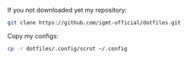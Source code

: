 If you not downloaded yet my repository:

```bash
git clone https://github.com/igmt-official/dotfiles.git
```

Copy my configs:

```bash
cp -r dotfiles/.config/scrot ~/.config
```
